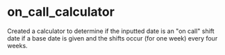 # on_call_calculator
Created a calculator to determine if the inputted date is an "on call" shift date if a base date is given and the shifts occur (for one week) every four weeks.
